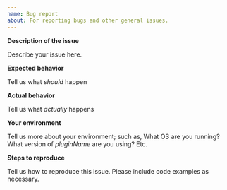 ```yaml
---
name: Bug report
about: For reporting bugs and other general issues.
---
```


**Description of the issue**

Describe your issue here.

**Expected behavior**

Tell us what _should_ happen

**Actual behavior**

Tell us what _actually_ happens

**Your environment**

Tell us more about your environment; such as, What OS are you running? What version of _pluginName_ are you using? Etc.

**Steps to reproduce**

Tell us how to reproduce this issue. Please include code examples as necessary.
